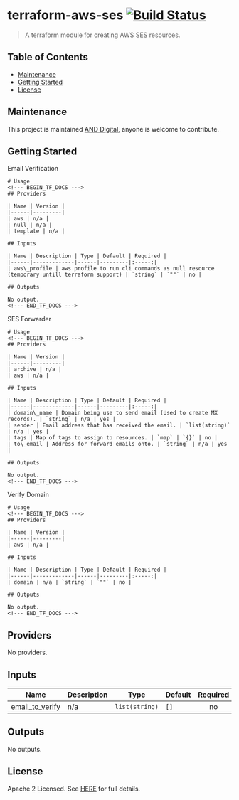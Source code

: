 # terraform-aws-ses [![Build Status](https://github.com/and-digital/terraform-aws-ses/workflows/build/badge.svg)](https://github.com/and-digital/terraform-aws-ses/actions)

> A terraform module for creating AWS SES resources.

## Table of Contents

- [Maintenance](#maintenance)
- [Getting Started](#getting-started)
- [License](#license)

## Maintenance

This project is maintained [AND Digital](https://github.com/and-digital), anyone is welcome to contribute.

## Getting Started
<!--- BEGIN_TF_DOCS --->
Email Verification
```hcl
# Usage
<!--- BEGIN_TF_DOCS --->
## Providers

| Name | Version |
|------|---------|
| aws | n/a |
| null | n/a |
| template | n/a |

## Inputs

| Name | Description | Type | Default | Required |
|------|-------------|------|---------|:-----:|
| aws\_profile | aws profile to run cli commands as null resource (temporary untill terraform support) | `string` | `""` | no |

## Outputs

No output.
<!--- END_TF_DOCS --->
```
SES Forwarder
```hcl
# Usage
<!--- BEGIN_TF_DOCS --->
## Providers

| Name | Version |
|------|---------|
| archive | n/a |
| aws | n/a |

## Inputs

| Name | Description | Type | Default | Required |
|------|-------------|------|---------|:-----:|
| domain\_name | Domain being use to send email (Used to create MX records). | `string` | n/a | yes |
| sender | Email address that has received the email. | `list(string)` | n/a | yes |
| tags | Map of tags to assign to resources. | `map` | `{}` | no |
| to\_email | Address for forward emails onto. | `string` | n/a | yes |

## Outputs

No output.
<!--- END_TF_DOCS --->
```
Verify Domain
```hcl
# Usage
<!--- BEGIN_TF_DOCS --->
## Providers

| Name | Version |
|------|---------|
| aws | n/a |

## Inputs

| Name | Description | Type | Default | Required |
|------|-------------|------|---------|:-----:|
| domain | n/a | `string` | `""` | no |

## Outputs

No output.
<!--- END_TF_DOCS --->
```
## Providers

No providers.
## Inputs

| Name | Description | Type | Default | Required |
|------|-------------|------|---------|:--------:|
| <a name="input_email_to_verify"></a> [email\_to\_verify](#input\_email\_to\_verify) | n/a | `list(string)` | `[]` | no |
## Outputs

No outputs.

<!--- END_TF_DOCS --->

## License

Apache 2 Licensed. See [HERE](https://github.com/and-digital/terraform-aws-ses/tree/master/LICENSE) for full details.